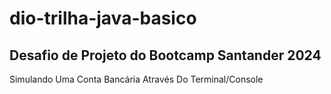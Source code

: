 # dio-trilha-java-basico 
## Desafio de Projeto do Bootcamp Santander 2024
Simulando Uma Conta Bancária Através Do Terminal/Console
